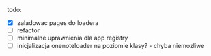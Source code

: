 todo:
- [x] zaladowac pages do loadera
- [ ] refactor
- [ ] minimalne uprawnienia dla app registry
- [ ] inicjalizacja onenoteloader na poziomie klasy? - chyba niemozliwe